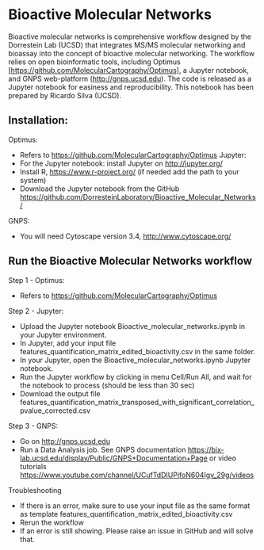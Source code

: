 # Bioactive Molecular Networks

Bioactive molecular networks is comprehensive workflow designed by the Dorrestein Lab (UCSD) that integrates MS/MS molecular networking and bioassay into the concept of bioactive molecular networking. The workflow relies on open bioinformatic tools, including Optimus [https://github.com/MolecularCartography/Optimus], a Jupyter notebook, and GNPS web-platform (http://gnps.ucsd.edu). The code is released as a Jupyter notebook for easiness and reproducibility. This notebook has been prepared by Ricardo Silva (UCSD).

## Installation:
Optimus:
- Refers to https://github.com/MolecularCartography/Optimus
Jupyter:
- For the Jupyter notebook: install Jupyter on http://jupyter.org/
- Install R, https://www.r-project.org/ (if needed add the path to your system)
- Download the Jupyter notebook from the GitHub https://github.com/DorresteinLaboratory/Bioactive_Molecular_Networks/ 

GNPS:
- You will need Cytoscape version 3.4, http://www.cytoscape.org/

## Run the Bioactive Molecular Networks workflow
Step 1 - Optimus:
- Refers to https://github.com/MolecularCartography/Optimus

Step 2 - Jupyter:
- Upload the Jupyter notebook Bioactive_molecular_networks.ipynb in your Jupyter environment.
- In Jupyter, add your input file features_quantification_matrix_edited_bioactivity.csv in the same folder. 
- In your Jupyter, open the Bioactive_molecular_networks.ipynb Jupyter notebook.
- Run the Jupyter workflow by clicking in menu Cell/Run All, and wait for the notebook to process (should be less than 30 sec)
- Download the output file features_quantification_matrix_transposed_with_significant_correlation_pvalue_corrected.csv

Step 3 - GNPS:
- Go on http://gnps.ucsd.edu
- Run a Data Analysis job. See GNPS documentation https://bix-lab.ucsd.edu/display/Public/GNPS+Documentation+Page or video tutorials https://www.youtube.com/channel/UCufTdDIUPjfoN604Igv_29g/videos

Troubleshooting
- If there is an error, make sure to use your input file as the same format as template features_quantification_matrix_edited_bioactivity.csv
- Rerun the workflow
- If an error is still showing. Please raise an issue in GitHub and will solve that.
